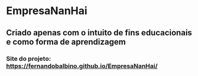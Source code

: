 # EmpresaNanHai
## Criado apenas com o intuito de fins educacionais e como forma de aprendizagem
### Site do projeto: https://fernandobalbino.github.io/EmpresaNanHai/
